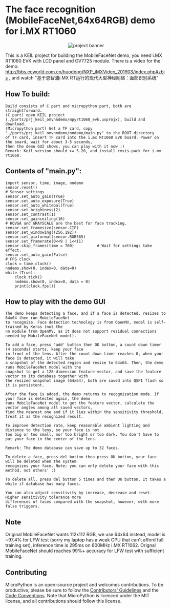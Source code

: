 The face recognition (MobileFaceNet,64x64RGB) demo for i.MX RT1060
=======================
<p align="center">
  <img src="https://github.com/RockySong/micropython-rocky/blob/mfn_demo/logo/mfn_demo.jpg" alt="project banner" />
</p>

This is a KEIL project for building the MobileFaceNet demo, you need i.MX RT1060 EVK with LCD panel and OV7725 module.
There is a video for the demo: http://bbs.eeworld.com.cn/huodong/NXP_iMXVideo_201903/index.php#zbjs , and watch 
"基于恩智浦i.MX RT运行的现代大型神经网络：面部识别系统"

How To build:
------------

    Build consists of C part and micropython part, both are straightforward.
    (C part) open KEIL project (./ports/prj_keil_omvnndemo/mpyrt1060_evk.uvprojx), build and download.
    (Micropython part) Get a TF card, copy "./ports/prj_keil_omvnndemo/nndemo/main.py" to the ROOT directory 
    of TF card, insert TF card into the i.mx RT1060 EVK board. Power on the board, wait for about 3-5 seconds, 
    then the demo GUI shows, you can play with it now :)
    Remark: Keil version should >= 5.20, and install cmsis-pack for i.mx rt1060.
    
Contents of "main.py":
------------

    import sensor, time, image, nndemo
    sensor.reset()
    # Sensor settings
    sensor.set_auto_gain(True)
    sensor.set_auto_exposure(True)
    sensor.set_auto_whitebal(True)
    sensor.set_brightness(2)
    sensor.set_contrast(1)
    sensor.set_gainceiling(16)
    # HQVGA and GRAYSCALE are the best for face tracking.
    sensor.set_framesize(sensor.CIF)
    sensor.set_windowing((256,192))
    sensor.set_pixformat(sensor.RGB565)
    sensor.set_framerate(0<<9 | 1<<11)
    sensor.skip_frames(time = 700)          # Wait for settings take effect.
    sensor.set_auto_gain(False)
    # FPS clock
    clock = time.clock()
    nndemo.show(0, index=0, data=0)
    while (True):
        clock.tick()
        nndemo.show(0, index=0, data = 0)
        print(clock.fps())


How to play with the demo GUI
------------

    The demo keeps detecting a face, and if a face is detected, resizes to 64x64 then run MobileFaceNet
    to recognize. Face detection technology is from OpenMV, model is self-trained by Keras (not the 
    nn module from OpenMV, as it does not support residual connections needed by MobileFaceNet model).

    To add a face, press 'add' button then OK button, a count down timer (4 seconds) starts, keep your face
    in front of the lens. After the count down timer reaches 0, when your face is detected, it will take 
    a snapshot of the detected region and resize to 64x64. Then, the demo runs MobileFaceNet model with the 
    snapshot to get a 128-dimension feature vector, and save the feature vector to its database together with 
    the resized snapshot image (64x64), both are saved into QSPI flash so it is persistent.
    
    After the face is added, the demo returns to recognization mode. If your face is detected again, the demo 
    runs MobileFaceNet model to get the feature vector, calculate the vector angles among all saved vectors, 
    find the nearest one and if it lies within the sensitivity threshold, treat it as the recognized result.
    
    To improve detection rate, keep reasonable ambient lighting and distance to the lens, so your face is not
    too big or too small, nor too bright or too dark. You don't have to put your face in the center of the lens.
    
    Remark: The demo database can save up to 32 faces.
    
    To delete a face, press del button then press OK button, your face will be deleted when the system 
    recognizes your face. Note: you can only delete your face with this method, not others' :)
        
    To delete all, press del button 5 times and then OK button. It takes a while if database has many faces.
    
    You can also adjust sensitivity by increase, decrease and reset. Higher sensitivity tolerance more 
    differences of faces compared with the snapshot, however, with more false triggers.

Note
------------

Original MobileFaceNet wants 112x112 RGB, we use 64x64 instead, model is ~97.4% for LFW test (sorry my laptop has a weak GPU that can't afford full training set), inference time is 295ms on 600MHz i.MX RT1062. Orignal MobileFaceNet should reaches 99%+ accuracy for LFW test with sufficient training.

Contributing
------------

MicroPython is an open-source project and welcomes contributions. To be
productive, please be sure to follow the
[Contributors' Guidelines](https://github.com/micropython/micropython/wiki/ContributorGuidelines)
and the [Code Conventions](https://github.com/micropython/micropython/blob/master/CODECONVENTIONS.md).
Note that MicroPython is licenced under the MIT license, and all contributions
should follow this license.
